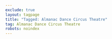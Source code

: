 ```yaml
---
exclude: true
layout: tagpage
title: "Tagged: Almanac Dance Circus Theatre"
tag: Almanac Dance Circus Theatre
robots: noindex
---
```

